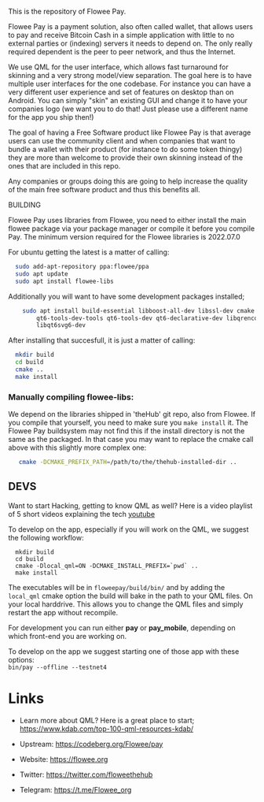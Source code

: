 This is the repository of Flowee Pay.

Flowee Pay is a payment solution, also often called wallet, that allows
users to pay and receive Bitcoin Cash in a simple application with little
to no external parties or (indexing) servers it needs to depend on.
The only really required dependent is the peer to peer network, and thus
the Internet.

We use QML for the user interface, which allows fast turnaround for
skinning and a very strong model/view separation. The goal here is to have
multiple user interfaces for the one codebase. For instance you can have
a very different user experience and set of features on desktop than on
Android. You can simply "skin" an existing GUI and change it to have your
companies logo (we want you to do that! Just please use a different name
for the app you ship then!)


The goal of having a Free Software product like Flowee Pay is that average
users can use the community client and when companies that want to bundle a
wallet with their product (for instance to do some token thingy) they are
more than welcome to provide their own skinning instead of the ones that
are included in this repo.

Any companies or groups doing this are going to help increase the quality
of the main free software product and thus this benefits all.


BUILDING

Flowee Pay uses libraries from Flowee, you need to
either install the main flowee package via your package manager
or compile it before you compile Pay.
The minimum version required for the Flowee libraries is 2022.07.0

For ubuntu getting the latest is a matter of calling:

``` sh
  sudo add-apt-repository ppa:flowee/ppa
  sudo apt update
  sudo apt install flowee-libs
```

Additionally you will want to have some development packages installed;

``` sh
    sudo apt install build-essential libboost-all-dev libssl-dev cmake \
        qt6-tools-dev-tools qt6-tools-dev qt6-declarative-dev libqrencode-dev \
        libqt6svg6-dev

```

After installing that succesfull, it is just a matter of calling:

``` sh
  mkdir build
  cd build
  cmake ..
  make install
```

### Manually compiling flowee-libs:

We depend on the libraries shipped in 'theHub' git repo, also from Flowee.
If you compile that yourself, you need to make sure you `make install` it.
The Flowee Pay buildsystem may not find this if the install directory is not the
same as the packaged. In that case you may want to replace the cmake call
above with this slightly more complex one:

``` sh
   cmake -DCMAKE_PREFIX_PATH=/path/to/the/thehub-installed-dir ..
```

## DEVS

Want to start Hacking, getting to know QML as well? Here is a video playlist of 5 short
videos explaining the tech [youtube](https://www.youtube.com/playlist?list=PL6CJYn40gN6h3usMQY3BSZJs08isz3jqa)

To develop on the app, especially if you will work on the QML, we suggest the
following workflow:

```
  mkdir build
  cd build
  cmake -Dlocal_qml=ON -DCMAKE_INSTALL_PREFIX=`pwd` ..
  make install
```

The executables will be in `floweepay/build/bin/` and by adding the `local_qml`
cmake option the build will bake in the path to your QML files. On
your local harddrive. This allows you to change the QML files and simply
restart the app without recompile.

For development you can run either **pay** or **pay_mobile**, depending on which
front-end you are working on.

To develop on the app we suggest starting one of those app with these
options:  
`bin/pay --offline --testnet4`


# Links

* Learn more about QML? Here is a great place to start; https://www.kdab.com/top-100-qml-resources-kdab/

* Upstream: https://codeberg.org/Flowee/pay
* Website: https://flowee.org
* Twitter: https://twitter.com/floweethehub
* Telegram: https://t.me/Flowee_org
